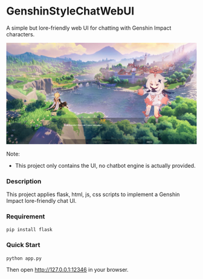 # GenshinStyleChatWebUI
A simple but lore-friendly web UI for chatting with Genshin Impact characters.

<div align=center><img src="./assets/demo.png"/></div>

Note:

- This project only contains the UI, no chatbot engine is actually provided.

### Description

This project applies flask, html, js, css scripts to implement a Genshin Impact lore-friendly chat UI.

### Requirement

~~~
pip install flask
~~~

### Quick Start

~~~
python app.py
~~~

Then open http://127.0.0.1:12346 in your browser.
